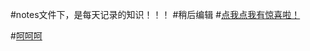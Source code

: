 #notes文件下，是每天记录的知识！！！
#稍后编辑
#[点我点我有惊喜啦！](http://htmlpreview.github.io/?https://github.com/GuoLiCheng710/cloud_note/blob/master/src/main/webapp/log_in.html)


#[呵呵呵](http://www.baidu.com)
